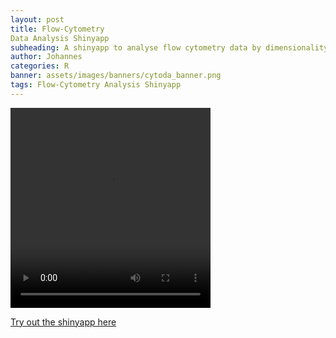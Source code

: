 ```yaml
---
layout: post
title: Flow-Cytometry 
Data Analysis Shinyapp
subheading: A shinyapp to analyse flow cytometry data by dimensionality reduction and clustering methods.
author: Johannes
categories: R
banner: assets/images/banners/cytoda_banner.png
tags: Flow-Cytometry Analysis Shinyapp
---
```


<video width="320" height="320" controls>
  <source src="/assets/video/pseudotime.mp4" type="video/mp4">
</video>

<a href="https://johannesschroth.shinyapps.io/cytoda/" target="_blank">Try out the shinyapp here</a>